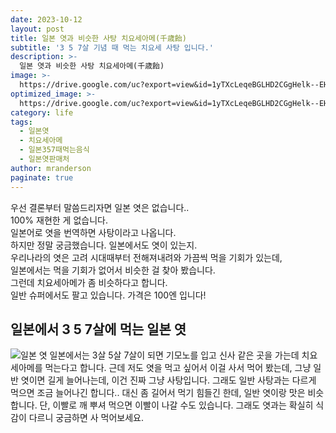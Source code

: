 ```yaml
---
date: 2023-10-12
layout: post
title: 일본 엿과 비슷한 사탕 치요세아메(千歳飴)
subtitle: '3 5 7살 기념 때 먹는 치요세 사탕 입니다.'
description: >-
  일본 엿과 비슷한 사탕 치요세아메(千歳飴)
image: >-
  https://drive.google.com/uc?export=view&id=1yTXcLeqeBGLHD2CGgHelk--EHYN1KGWA
optimized_image: >-
  https://drive.google.com/uc?export=view&id=1yTXcLeqeBGLHD2CGgHelk--EHYN1KGWA
category: life
tags:
  - 일본엿
  - 치요세아메
  - 일본357때먹는음식
  - 일본엿판매처
author: mranderson
paginate: true
---
```

우선 결론부터 말씀드리자면 일본 엿은 없습니다..  
100% 재현한 게 없습니다.  
일본어로 엿을 번역하면 사탕이라고 나옵니다.  
하지만 정말 궁금했습니다. 일본에서도 엿이 있는지.  
우리나라의 엿은 고려 시대때부터 전해져내려와 가끔씩 먹을 기회가 있는데,  
일본에서는 먹을 기회가 없어서 비슷한 걸 찾아 봤습니다.  
그런데 치요세아메가 좀 비슷하다고 합니다.  
일반 슈퍼에서도 팔고 있습니다. 가격은 100엔 입니다!  

## 일본에서 3 5 7살에 먹는 일본 엿
<img src="https://drive.google.com/uc?export=view&id=1fwcRvfCncRCsO4kQcUw4QVsFJrK5I6lZ" alt="일본 엿">
일본에서는 3살 5살 7살이 되면 기모노를 입고 신사 같은 곳을 가는데  
치요세아메를 먹는다고 합니다.  
근데 저도 엿을 먹고 싶어서 이걸 사서 먹어 봤는데,  
그냥 일반 엿이면 길게 늘어나는데,  
이건 진짜 그냥 사탕입니다.  
그래도 일반 사탕과는 다르게 먹으면 조금 늘어나긴 합니다..  
대신 좀 길어서 먹기 힘들긴 한데, 일반 엿이랑 맛은 비슷합니다.  
단, 이빨로 깨 뿌셔 먹으면 이빨이 나갈 수도 있습니다.  
그래도 엿과는 확실히 식감이 다르니 궁금하면 사 먹어보세요.  